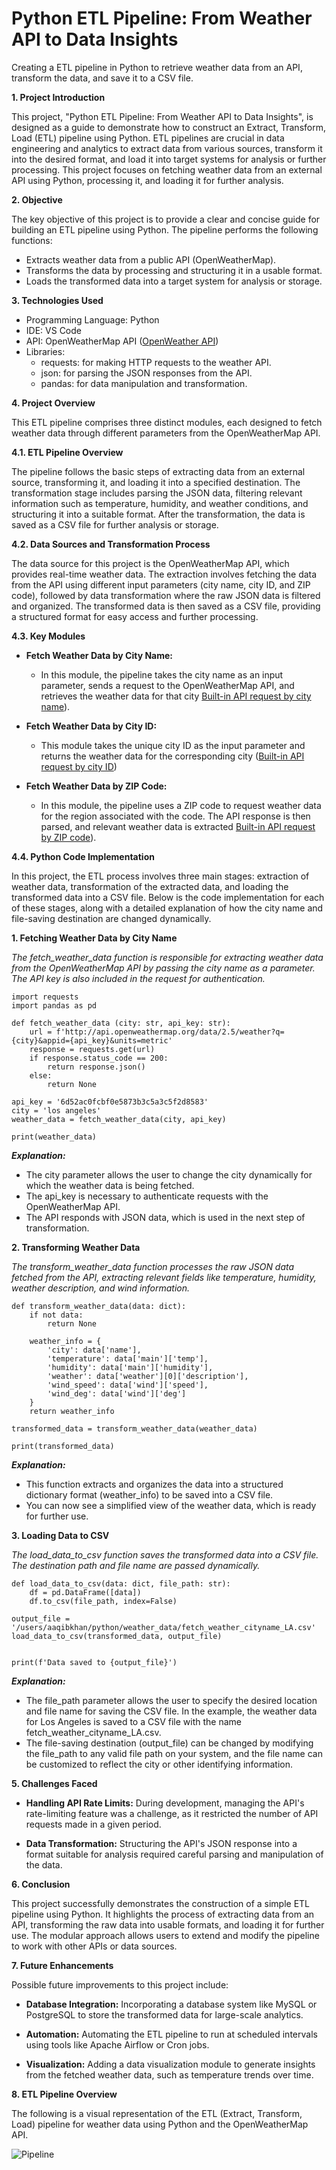 # Python ETL Pipeline: From Weather API to Data Insights
Creating a ETL pipeline in Python to retrieve weather data from an API, transform the data, and save it to a CSV file.

**1. Project Introduction**

This project, "Python ETL Pipeline: From Weather API to Data Insights", is designed as a guide to demonstrate how to construct an Extract, Transform, Load (ETL) pipeline using Python. ETL pipelines are crucial in data engineering and analytics to extract data from various sources, transform it into the desired format, and load it into target systems for analysis or further processing. This project focuses on fetching weather data from an external API using Python, processing it, and loading it for further analysis.

**2. Objective**

The key objective of this project is to provide a clear and concise guide for building an ETL pipeline using Python. The pipeline performs the following functions:

- Extracts weather data from a public API (OpenWeatherMap).
- Transforms the data by processing and structuring it in a usable format.
- Loads the transformed data into a target system for analysis or storage.

**3. Technologies Used**
- Programming Language: Python
- IDE: VS Code
- API: OpenWeatherMap API ([OpenWeather API](https://home.openweathermap.org/api_keys))
- Libraries:
  - requests: for making HTTP requests to the weather API.
  - json: for parsing the JSON responses from the API.
  - pandas: for data manipulation and transformation.

**4. Project Overview**

 This ETL pipeline comprises three distinct modules, each designed to fetch weather data through different parameters from the OpenWeatherMap API.

**4.1. ETL Pipeline Overview**
 
 The pipeline follows the basic steps of extracting data from an external source, transforming it, and loading it into a specified destination. The transformation stage includes parsing the JSON data, filtering relevant information such as temperature, humidity, and weather conditions, and structuring it into a suitable format. After the transformation, the data is saved as a CSV file for further analysis or storage.

**4.2. Data Sources and Transformation Process**
 
 The data source for this project is the OpenWeatherMap API, which provides real-time weather data. The extraction involves fetching the data from the API using different input parameters (city name, city ID, and ZIP code), followed by data transformation where the raw JSON data is filtered and organized. The transformed data is then saved as a CSV file, providing a structured format for easy access and further processing.

**4.3. Key Modules**

- **Fetch Weather Data by City Name:**
  - In this module, the pipeline takes the city name as an input parameter, sends a request to the OpenWeatherMap API, and retrieves the weather data for that city [Built-in API request by city name](https://openweathermap.org/current#name)).

- **Fetch Weather Data by City ID:**
  - This module takes the unique city ID as the input parameter and returns the weather data for the corresponding city ([Built-in API request by city ID](https://openweathermap.org/current#cityid))

- **Fetch Weather Data by ZIP Code:**
  - In this module, the pipeline uses a ZIP code to request weather data for the region associated with the code. The API response is then parsed, and relevant weather data is extracted [Built-in API request by ZIP code](https://openweathermap.org/current#zip)).

**4.4. Python Code Implementation**

 In this project, the ETL process involves three main stages: extraction of weather data, transformation of the extracted data, and loading the transformed data into a CSV file. Below is the code implementation for each of these stages, along with a detailed explanation of how the city name and file-saving destination are changed dynamically.

 **1. Fetching Weather Data by City Name**

  *The fetch_weather_data function is responsible for extracting weather data from the OpenWeatherMap API by passing the city name as a parameter. The API key is also included in the request for authentication.*

```
import requests
import pandas as pd

def fetch_weather_data (city: str, api_key: str):
    url = f'http://api.openweathermap.org/data/2.5/weather?q={city}&appid={api_key}&units=metric'
    response = requests.get(url)
    if response.status_code == 200:
        return response.json()
    else:
        return None

api_key = '6d52ac0fcbf0e5873b3c5a3c5f2d8583'
city = 'los angeles'
weather_data = fetch_weather_data(city, api_key)

print(weather_data) 
```

   ***Explanation:***

  - The city parameter allows the user to change the city dynamically for which the weather data is being fetched.
  - The api_key is necessary to authenticate requests with the OpenWeatherMap API.
  - The API responds with JSON data, which is used in the next step of transformation.


 **2. Transforming Weather Data**

  *The transform_weather_data function processes the raw JSON data fetched from the API, extracting relevant fields like temperature, humidity, weather description, and wind information.*

```
def transform_weather_data(data: dict):
    if not data:
        return None

    weather_info = {
        'city': data['name'],
        'temperature': data['main']['temp'],
        'humidity': data['main']['humidity'],
        'weather': data['weather'][0]['description'],
        'wind_speed': data['wind']['speed'],
        'wind_deg': data['wind']['deg']
    }
    return weather_info

transformed_data = transform_weather_data(weather_data)

print(transformed_data)
```
  ***Explanation:***

- This function extracts and organizes the data into a structured dictionary format (weather_info) to be saved into a CSV file.
- You can now see a simplified view of the weather data, which is ready for further use.


 **3. Loading Data to CSV**

  *The load_data_to_csv function saves the transformed data into a CSV file. The destination path and file name are passed dynamically.*

```
def load_data_to_csv(data: dict, file_path: str):
    df = pd.DataFrame([data])
    df.to_csv(file_path, index=False)

output_file = '/users/aaqibkhan/python/weather_data/fetch_weather_cityname_LA.csv'
load_data_to_csv(transformed_data, output_file)


print(f'Data saved to {output_file}')
```
***Explanation:***

- The file_path parameter allows the user to specify the desired location and file name for saving the CSV file. In the example, the weather data for Los Angeles is saved to a CSV file with the name fetch_weather_cityname_LA.csv.
- The file-saving destination (output_file) can be changed by modifying the file_path to any valid file path on your system, and the file name can be customized to reflect the city or other identifying information.






**5. Challenges Faced**

- **Handling API Rate Limits:**
During development, managing the API's rate-limiting feature was a challenge, as it restricted the number of API requests made in a given period.

- **Data Transformation:**
Structuring the API's JSON response into a format suitable for analysis required careful parsing and manipulation of the data.

**6. Conclusion**

This project successfully demonstrates the construction of a simple ETL pipeline using Python. It highlights the process of extracting data from an API, transforming the raw data into usable formats, and loading it for further use. The modular approach allows users to extend and modify the pipeline to work with other APIs or data sources.

**7. Future Enhancements**

Possible future improvements to this project include:

- **Database Integration:** Incorporating a database system like MySQL or PostgreSQL to store the transformed data for large-scale analytics.

- **Automation:** Automating the ETL pipeline to run at scheduled intervals using tools like Apache Airflow or Cron jobs.

- **Visualization:** Adding a data visualization module to generate insights from the fetched weather data, such as temperature trends over time.

**8. ETL Pipeline Overview**

The following is a visual representation of the ETL (Extract, Transform, Load) pipeline for weather data using Python and the OpenWeatherMap API.


![Pipeline](https://github.com/user-attachments/assets/271628a6-cde5-4c27-9d38-a10059ca7223)


